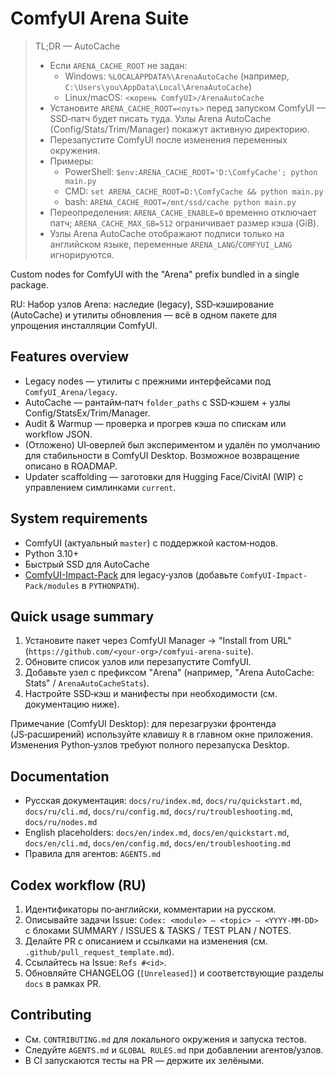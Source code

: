 # ComfyUI Arena Suite

> TL;DR — AutoCache
> - Если `ARENA_CACHE_ROOT` не задан:
>   - Windows: `%LOCALAPPDATA%\ArenaAutoCache` (например, `C:\Users\you\AppData\Local\ArenaAutoCache`)
>   - Linux/macOS: `<корень ComfyUI>/ArenaAutoCache`
> - Установите `ARENA_CACHE_ROOT=<путь>` перед запуском ComfyUI — SSD‑патч будет писать туда. Узлы Arena AutoCache (Config/Stats/Trim/Manager) покажут активную директорию.
> - Перезапустите ComfyUI после изменения переменных окружения.
> - Примеры:
>   - PowerShell: `$env:ARENA_CACHE_ROOT='D:\ComfyCache'; python main.py`
>   - CMD: `set ARENA_CACHE_ROOT=D:\ComfyCache && python main.py`
>   - bash: `ARENA_CACHE_ROOT=/mnt/ssd/cache python main.py`
> - Переопределения: `ARENA_CACHE_ENABLE=0` временно отключает патч; `ARENA_CACHE_MAX_GB=512` ограничивает размер кэша (GiB).
> - Узлы Arena AutoCache отображают подписи только на английском языке, переменные `ARENA_LANG`/`COMFYUI_LANG` игнорируются.

Custom nodes for ComfyUI with the "Arena" prefix bundled in a single package.

RU: Набор узлов Arena: наследие (legacy), SSD‑кэширование (AutoCache) и утилиты обновления — всё в одном пакете для упрощения инсталляции ComfyUI.

## Features overview
- Legacy nodes — утилиты с прежними интерфейсами под `ComfyUI_Arena/legacy`.
- AutoCache — рантайм‑патч `folder_paths` с SSD‑кэшем + узлы Config/StatsEx/Trim/Manager.
- Audit & Warmup — проверка и прогрев кэша по спискам или workflow JSON.
- (Отложено) UI‑оверлей был экспериментом и удалён по умолчанию для стабильности в ComfyUI Desktop. Возможное возвращение описано в ROADMAP.
- Updater scaffolding — заготовки для Hugging Face/CivitAI (WIP) с управлением симлинками `current`.

## System requirements
- ComfyUI (актуальный `master`) с поддержкой кастом‑нодов.
- Python 3.10+
- Быстрый SSD для AutoCache
- [ComfyUI-Impact-Pack](https://github.com/ltdrdata/ComfyUI-Impact-Pack) для legacy‑узлов (добавьте `ComfyUI-Impact-Pack/modules` в `PYTHONPATH`).

## Quick usage summary
1. Установите пакет через ComfyUI Manager → "Install from URL" (`https://github.com/<your-org>/comfyui-arena-suite`).
2. Обновите список узлов или перезапустите ComfyUI.
3. Добавьте узел с префиксом "Arena" (например, "Arena AutoCache: Stats" / `ArenaAutoCacheStats`).
4. Настройте SSD‑кэш и манифесты при необходимости (см. документацию ниже).

Примечание (ComfyUI Desktop): для перезагрузки фронтенда (JS‑расширений) используйте клавишу `R` в главном окне приложения. Изменения Python‑узлов требуют полного перезапуска Desktop.

## Documentation
- Русская документация: `docs/ru/index.md`, `docs/ru/quickstart.md`, `docs/ru/cli.md`, `docs/ru/config.md`, `docs/ru/troubleshooting.md`, `docs/ru/nodes.md`
- English placeholders: `docs/en/index.md`, `docs/en/quickstart.md`, `docs/en/cli.md`, `docs/en/config.md`, `docs/en/troubleshooting.md`
- Правила для агентов: `AGENTS.md`

## Codex workflow (RU)
1. Идентификаторы по‑английски, комментарии на русском.
2. Описывайте задачи Issue: `Codex: <module> — <topic> — <YYYY-MM-DD>` с блоками SUMMARY / ISSUES & TASKS / TEST PLAN / NOTES.
3. Делайте PR с описанием и ссылками на изменения (см. `.github/pull_request_template.md`).
4. Ссылайтесь на Issue: `Refs #<id>`.
5. Обновляйте CHANGELOG (`[Unreleased]`) и соответствующие разделы `docs` в рамках PR.

## Contributing
- См. `CONTRIBUTING.md` для локального окружения и запуска тестов.
- Следуйте `AGENTS.md` и `GLOBAL RULES.md` при добавлении агентов/узлов.
- В CI запускаются тесты на PR — держите их зелёными.
